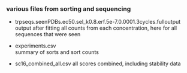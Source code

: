 
### various files from sorting and sequencing

* trpseqs.seenPDBs.ec50.sel_k0.8.erf.5e-7.0.0001.3cycles.fulloutput
output after fitting all counts from each concentration, here for all sequences that were seen

* experiments.csv  
summary of sorts and sort counts

* sc16_combined_all.csv
all scores combined, including stability data


